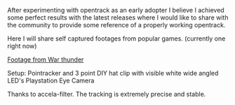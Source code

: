 After experimenting with opentrack as an early adopter I believe I achieved some perfect results with the latest releases where I would like to share with the community to provide some reference of a properly working opentrack.

Here I will share self captured footages from popular games. (currently one right now)

[Footage from War thunder](https://www.youtube.com/my_videos?o=U)

Setup:
Pointracker and 3 point DIY hat clip with visible white wide angled LED's
Playstation Eye Camera

Thanks to accela-filter. The tracking is extremely precise and stable.


